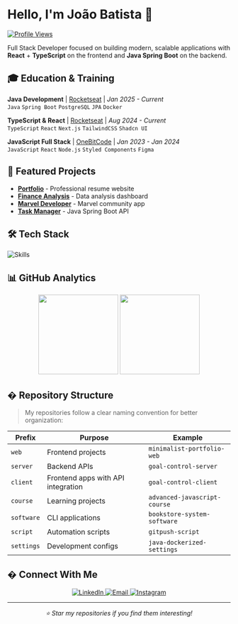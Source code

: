 # Hello, I'm João Batista 👋

[![Profile Views](https://komarev.com/ghpvc/?username=Cardosofiles&color=0969da&style=flat-square)](https://github.com/Cardosofiles)

Full Stack Developer focused on building modern, scalable applications with **React** + **TypeScript** on the frontend and **Java Spring Boot** on the backend.

## 🎓 Education & Training

**Java Development** | [Rocketseat](https://rocketseat.com.br/) | _Jan 2025 - Current_  
`Java` `Spring Boot` `PostgreSQL` `JPA` `Docker`

**TypeScript & React** | [Rocketseat](https://rocketseat.com.br/) | _Aug 2024 - Current_  
`TypeScript` `React` `Next.js` `TailwindCSS` `Shadcn UI`

**JavaScript Full Stack** | [OneBitCode](https://onebitcode.com/javascript) | _Jan 2023 - Jan 2024_  
`JavaScript` `React` `Node.js` `Styled Components` `Figma`

## 🚀 Featured Projects

- [**Portfolio**](https://cardosofiles.dev/) - Professional resume website
- [**Finance Analysis**](https://finance-analysis-client.vercel.app/) - Data analysis dashboard
- [**Marvel Developer**](https://marvel-community-client.vercel.app/) - Marvel community app
- [**Task Manager**](https://github.com/Cardosofiles/task-manager-server) - Java Spring Boot API

## 🛠 Tech Stack

![Skills](https://skillicons.dev/icons?i=typescript,javascript,java,spring,react,nextjs,nodejs,tailwind,postgres,mongodb,prisma,docker,git,github,figma,vscode&perline=8)

## 📊 GitHub Analytics

<div align="center">
  <img height="180em" src="https://github-readme-stats.vercel.app/api?username=cardosofiles&show_icons=true&theme=dark&hide_border=true&bg_color=0d1117&title_color=58a6ff&icon_color=58a6ff&text_color=c9d1d9"/>
  <img height="180em" src="https://github-readme-stats.vercel.app/api/top-langs/?username=cardosofiles&layout=compact&theme=dark&hide_border=true&bg_color=0d1117&title_color=58a6ff&text_color=c9d1d9"/>
</div>

## � Repository Structure

> My repositories follow a clear naming convention for better organization:

| Prefix     | Purpose                            | Example                      |
| ---------- | ---------------------------------- | ---------------------------- |
| `web`      | Frontend projects                  | `minimalist-portfolio-web`   |
| `server`   | Backend APIs                       | `goal-control-server`        |
| `client`   | Frontend apps with API integration | `goal-control-client`        |
| `course`   | Learning projects                  | `advanced-javascript-course` |
| `software` | CLI applications                   | `bookstore-system-software`  |
| `script`   | Automation scripts                 | `gitpush-script`             |
| `settings` | Development configs                | `java-dockerized-settings`   |

## � Connect With Me

<div align="center">
  <a href="https://www.linkedin.com/in/joão-batista-2b0442268">
    <img src="https://img.shields.io/badge/LinkedIn-0077B5?style=for-the-badge&logo=linkedin&logoColor=white" alt="LinkedIn"/>
  </a>
  <a href="mailto:cardosofiles@outlook.com">
    <img src="https://img.shields.io/badge/Email-D14836?style=for-the-badge&logo=microsoft-outlook&logoColor=white" alt="Email"/>
  </a>
  <a href="https://www.instagram.com/joaobaatissta/">
    <img src="https://img.shields.io/badge/Instagram-E4405F?style=for-the-badge&logo=instagram&logoColor=white" alt="Instagram"/>
  </a>
</div>

---

<div align="center">
  <i>⭐ Star my repositories if you find them interesting!</i>
</div>
